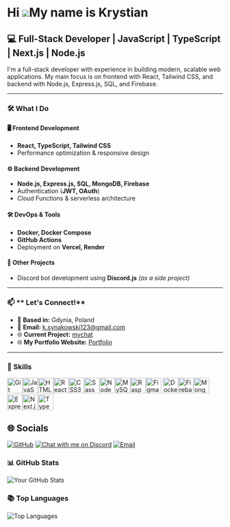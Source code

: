 Hi ![](https://user-images.githubusercontent.com/18350557/176309783-0785949b-9127-417c-8b55-ab5a4333674e.gif)My name is Krystian
================================================================================================================================

## 💻 Full-Stack Developer | JavaScript | TypeScript | Next.js | Node.js

I'm a full-stack developer with experience in building modern, scalable web applications. My main focus is on frontend with React, Tailwind CSS, and backend with Node.js, Express.js, SQL, and Firebase.

---

### 🛠️ **What I Do**

#### **🖥️ Frontend Development**
- **React, TypeScript, Tailwind CSS**   
- Performance optimization & responsive design  

#### **⚙️ Backend Development**
- **Node.js, Express.js, SQL, MongoDB, Firebase**  
- Authentication (**JWT, OAuth**)  
- Cloud Functions & serverless architecture  

#### **🛠 DevOps & Tools**
- **Docker, Docker Compose**  
- **GitHub Actions**  
- Deployment on **Vercel, Render**  

#### **🤖 Other Projects**
- Discord bot development using **Discord.js** *(as a side project)*

---

### 📫 ** Let's Connect!**
- 📍 **Based in:** Gdynia, Poland  
- 📧 **Email:** [k.synakowski123@gmail.com](mailto:k.synakowski123@gmail.com)  
- 🌐 **Current Project:** [mychat](https://github.com/aquinnos/mychat)
- 🌐 **My Portfolio Website:** [Portfolio](https://nextscript.dev/)

---
### 🧠 Skills


<p align="left">
<a href="https://git-scm.com/" target="_blank" rel="noreferrer"><img src="https://raw.githubusercontent.com/danielcranney/readme-generator/main/public/icons/skills/git-colored.svg" width="36" height="36" alt="Git" /></a><a href="https://developer.mozilla.org/en-US/docs/Web/JavaScript" target="_blank" rel="noreferrer"><img src="https://raw.githubusercontent.com/danielcranney/readme-generator/main/public/icons/skills/javascript-colored.svg" width="36" height="36" alt="JavaScript" /></a><a href="https://developer.mozilla.org/en-US/docs/Glossary/HTML5" target="_blank" rel="noreferrer"><img src="https://raw.githubusercontent.com/danielcranney/readme-generator/main/public/icons/skills/html5-colored.svg" width="36" height="36" alt="HTML5" /></a><a href="https://reactjs.org/" target="_blank" rel="noreferrer"><img src="https://raw.githubusercontent.com/danielcranney/readme-generator/main/public/icons/skills/react-colored.svg" width="36" height="36" alt="React" /></a><a href="https://www.w3.org/TR/CSS/#css" target="_blank" rel="noreferrer"><img src="https://raw.githubusercontent.com/danielcranney/readme-generator/main/public/icons/skills/css3-colored.svg" width="36" height="36" alt="CSS3" /></a><a href="https://sass-lang.com/" target="_blank" rel="noreferrer"><img src="https://raw.githubusercontent.com/danielcranney/readme-generator/main/public/icons/skills/sass-colored.svg" width="36" height="36" alt="Sass" /></a><a href="https://nodejs.org/en/" target="_blank" rel="noreferrer"><img src="https://raw.githubusercontent.com/danielcranney/readme-generator/main/public/icons/skills/nodejs-colored.svg" width="36" height="36" alt="NodeJS" /></a><a href="https://www.mysql.com/" target="_blank" rel="noreferrer"><img src="https://raw.githubusercontent.com/danielcranney/readme-generator/main/public/icons/skills/mysql-colored.svg" width="36" height="36" alt="MySQL" /></a><a href="https://www.raspberrypi.org/" target="_blank" rel="noreferrer"><img src="https://raw.githubusercontent.com/danielcranney/readme-generator/main/public/icons/skills/raspberrypi-colored.svg" width="36" height="36" alt="Raspberry Pi" /></a></a><a href="https://www.figma.com/" target="_blank" rel="noreferrer"><img src="https://raw.githubusercontent.com/danielcranney/readme-generator/main/public/icons/skills/figma-colored.svg" width="36" height="36" alt="Figma" /></a>
<a href="https://www.docker.com/" target="_blank" rel="noreferrer"><img src="https://raw.githubusercontent.com/danielcranney/readme-generator/main/public/icons/skills/docker-colored.svg" width="36" height="36" alt="Docker" /></a><a href="https://firebase.google.com/" target="_blank" rel="noreferrer"><img src="https://raw.githubusercontent.com/danielcranney/readme-generator/main/public/icons/skills/firebase-colored.svg" width="36" height="36" alt="Firebase" /></a><a href="https://www.mongodb.com/" target="_blank" rel="noreferrer"><img src="https://raw.githubusercontent.com/danielcranney/readme-generator/main/public/icons/skills/mongodb-colored.svg" width="36" height="36" alt="MongoDB" /></a><a href="https://expressjs.com/" target="_blank" rel="noreferrer"><img src="https://raw.githubusercontent.com/danielcranney/readme-generator/main/public/icons/skills/express-colored.svg" width="36" height="36" alt="Express.js" /></a><a href="https://nextjs.org/" target="_blank" rel="noreferrer"><img src="https://raw.githubusercontent.com/danielcranney/readme-generator/main/public/icons/skills/nextjs-colored.svg" width="36" height="36" alt="Next.js" /></a><a href="https://www.typescriptlang.org/" target="_blank" rel="noreferrer"><img src="https://raw.githubusercontent.com/danielcranney/readme-generator/main/public/icons/skills/typescript-colored.svg" width="36" height="36" alt="TypeScript" /></a>
</p>


## 🌐 Socials

[![GitHub](https://img.shields.io/badge/GitHub-181717?style=for-the-badge&logo=github&logoColor=white)](https://github.com/Aquinnos)
[![Chat with me on Discord](https://img.shields.io/badge/Discord-Chat_with_me-5865F2?style=for-the-badge&logo=discord&logoColor=white)](https://discordapp.com/users/295313697562427403)
[![Email](https://img.shields.io/badge/Email-D14836?style=for-the-badge&logo=gmail&logoColor=white)](mailto:k.synakowski123@gmail.com)

### 📊 GitHub Stats

![Your GitHub Stats](https://github-readme-stats.vercel.app/api?username=Aquinnos&show_icons=true&theme=radical)


### 📚 Top Languages

![Top Languages](https://github-readme-stats.vercel.app/api/top-langs/?username=Aquinnos&layout=compact&theme=radical)


